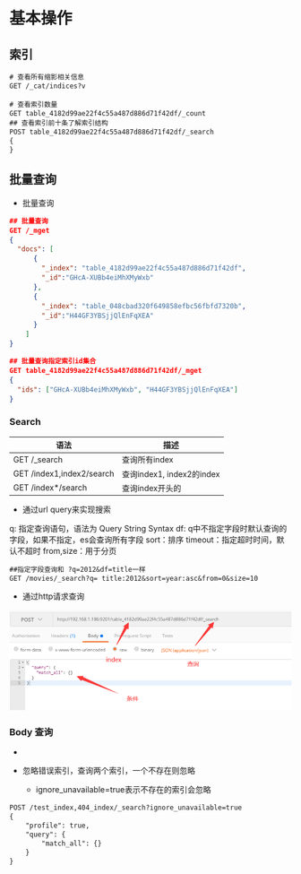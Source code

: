 # 基本操作

## 索引

```shell
# 查看所有缩影相关信息
GET /_cat/indices?v

# 查看索引数量
GET table_4182d99ae22f4c55a487d886d71f42df/_count
## 查看索引前十条了解索引结构
POST table_4182d99ae22f4c55a487d886d71f42df/_search
{
}

```

## 批量查询

- 批量查询

```json
## 批量查询
GET /_mget
{
  "docs": [
      {
        "_index": "table_4182d99ae22f4c55a487d886d71f42df",
        "_id":"GHcA-XUBb4eiMhXMyWxb"
      },
      {
        "_index": "table_048cbad320f649858efbc56fbfd7320b",
        "_id":"H44GF3YBSjjQlEnFqXEA"
      }
    ]
}
```

```json
## 批量查询指定索引id集合
GET table_4182d99ae22f4c55a487d886d71f42df/_mget
{
  "ids": ["GHcA-XUBb4eiMhXMyWxb", "H44GF3YBSjjQlEnFqXEA"]
}
```

### Search

| 语法                      | 描述                      |
| ------------------------- | ------------------------- |
| GET /_search              | 查询所有index             |
| GET /index1,index2/search | 查询index1, index2的index |
| GET /index*/search        | 查询index开头的           |

- 通过url query来实现搜索

q: 指定查询语句，语法为 Query String Syntax
df: q中不指定字段时默认查询的字段，如果不指定，es会查询所有字段
sort：排序
timeout：指定超时时间，默认不超时
from,size：用于分页

```shell
##指定字段查询和 ?q=2012&df=title一样
GET /movies/_search?q= title:2012&sort=year:asc&from=0&size=10
```

- 通过http请求查询

![1607563675460](../image/es\1607563675460.png)

### Body 查询

- 

- 忽略错误索引，查询两个索引，一个不存在则忽略
  - ignore_unavailable=true表示不存在的索引会忽略

```shell
POST /test_index,404_index/_search?ignore_unavailable=true
{
    "profile": true,
    "query": {
        "match_all": {}
    }
}
```

